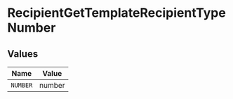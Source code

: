 # RecipientGetTemplateRecipientTypeNumber


## Values

| Name     | Value    |
| -------- | -------- |
| `NUMBER` | number   |